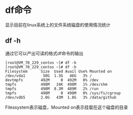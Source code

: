 # df命令
显示目前在linux系统上的文件系统磁盘的使用情况统计

## df -h
通过它可以产出可读的格式df命令的输出

```
[root@VM_70_229_centos ~]# df -h
[root@VM_70_229_centos ~]# df -h
Filesystem      Size  Used Avail Use% Mounted on
/dev/vda1        50G  1.3G   46G   3% /
devtmpfs        492M     0  492M   0% /dev
tmpfs           498M   24K  498M   1% /dev/shm
tmpfs           498M  8.3M  489M   2% /run
tmpfs           498M     0  498M   0% /sys/fs/cgroup
/dev/vdb5       2.0G   43M  1.8G   3% /data/github
```
Filessystem表示磁盘，Mounted on表示挂载在这个磁盘的目录
